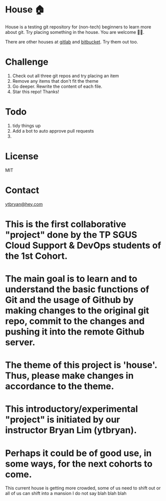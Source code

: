 # House 🏠

House is a testing git repository for (non-tech) beginners to learn more about git. Try placing something in the house. You are welcome 🙆‍♂️.

There are other houses at [gitlab](https://gitlab.com/ytbryan/house) and [bitbucket](https://bitbucket.org/ytbryan/house). Try them out too. 


# Challenge
1. Check out all three git repos and try placing an item
2. Remove any items that don't fit the theme 
3. Go deeper. Rewrite the content of each file. 
4. Star this repo! Thanks!

# Todo

1. tidy things up
2. Add a bot to auto approve pull requests
3. 

# License

MIT 
# Contact
ytbryan@hey.com

# This is the first collaborative "project" done by the TP SGUS Cloud Support & DevOps students of the 1st Cohort.

# The main goal is to learn and to understand the basic functions of Git and the usage of Github by making changes to the original git repo, commit to the changes and pushing it into the remote Github server.

# The theme of this project is 'house'. Thus, please make changes in accordance to the theme.

# This introductory/experimental "project" is initiated by our instructor Bryan Lim (ytbryan).

# Perhaps it could be of good use, in some ways, for the next cohorts to come.



This current house is getting more crowded, some of us need to shift out or all of us can shift into a mansion
I do not say blah blah blah
